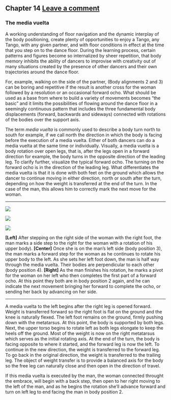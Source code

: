 Chapter 14   [Leave a comment](https://tangoourdance.wordpress.com/2009/01/07/chapter-14/#respond)
--------------------------------------------------------------------------------------------------

### The media vuelta

A working understanding of floor navigation and the dynamic interplay of the body positioning, create plenty of opportunities to enjoy a Tango, any Tango, with any given partner, and with floor conditions in effect at the time that you step on to the dance floor. During the learning process, certain patterns and figures become so internalized by sheer repetition, that body memory inhibits the ability of dancers to improvise with creativity out of many situations created by the presence of other dancers and their own trajectories around the dance floor.

For, example, walking on the side of the partner, (Body alignments 2 and 3) can be boring and repetitive if the result is another cross for the woman followed by a resolution or an occasional forward ocho. What should be used as a base from where to build a variety of movements becomes “the basic” and it limits the possibilities of flowing around the dance floor in a seemingly continuous pattern that includes the three fundamental body displacements (forward, backwards and sideways) connected with rotations of the bodies over the support axis.

The term _media vuelta_ is commonly used to describe a body turn north to south for example, if we call north the direction in which the body is facing before the execution of a media vuelta. Either of both dancers can do a media vuelta at the same time or individually. Visually, a media vuelta is a body rotation over open legs, that is, after the legs open in a forward direction for example, the body turns in the opposite direction of the leading leg. To clarify further, visualize the typical forward ocho. The turning on the forward ocho is in the direction of the leading leg. What differentiates the media vuelta is that it is done with both feet on the ground which allows the dancer to continue moving in either direction, north or south after the turn, depending on how the weight is transferred at the end of the turn. In the case of the man, this allows him to correctly mark the next move for the woman.

* * *

![](https://i2.wp.com/www.planet-tango.com/images/media-2a.jpg)

![](https://i2.wp.com/www.planet-tango.com/images/media-2b.jpg)

![](https://i1.wp.com/www.planet-tango.com/images/media-2c.jpg)

**\[Left\]** After stepping on the right side of the woman with the right foot, the man marks a side step to the right for the woman with a rotation of his upper body). **\[Center\]** Once she is on the man’s left side (body position 3), the man marks a forward step for the woman as he continues to rotate his upper body to the left. As she sets her left foot down, the man is half way through the media vuelta. Their bodies are perpendicular to each other (body position 4). **\[Right\]** As the man finishes his rotation, he marks a pivot for the woman on her left who then completes the first part of a forward ocho. At this point they both are in body position 2 again, and he can indicate the next movement bringing her forward to complete the ocho, or sending her back by advancing on her side.

* * *

A media vuelta to the left begins after the right leg is opened forward. Weight is transferred forward so the right foot is flat on the ground and the knee is naturally flexed. The left foot remains on the ground, firmly pushing down with the metatarsus. At this point, the body is supported by both legs. Next, the upper torso begins to rotate left as both legs elongate to keep the heels off the ground. Most of the weight is now on the right metatarsus which serves as the initial rotating axis. At the end of the turn, the body is facing opposite to where it started, and the forward leg is now the left. To continue in the new direction, the weight is transferred to the forward leg. To go back in the original direction, the weight is transferred to the trailing leg. The object of weight transfer is to provide a balanced axis for the body so the free leg can naturally close and then open in the direction of travel.

If this media vuelta is executed by the man, the woman connected throught the embrace, will begin with a back step, then open to her right moving to the left of the man, and as he begins the rotation she’ll advance forward and turn on left leg to end facing the man in body position 2.
